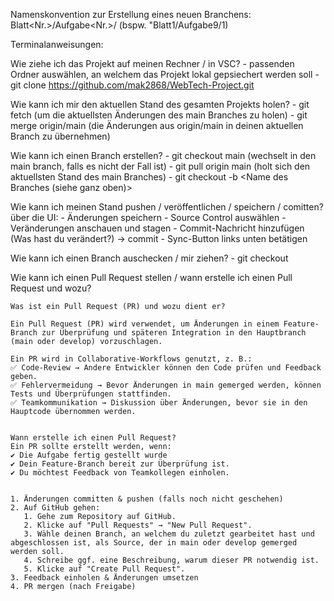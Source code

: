 Namenskonvention zur Erstellung eines neuen Branchens: Blatt<Nr.>/Aufgabe<Nr.>/<Nummierierung des Branches einer Aufgabe eiens Aufgabenblattes> (bspw. "Blatt1/Aufgabe9/1)

Terminalanweisungen: 

Wie ziehe ich das Projekt auf meinen Rechner / in VSC? 
    - passenden Ordner auswählen, an welchem das Projekt lokal gepsiechert werden soll 
    - git clone https://github.com/mak2868/WebTech-Project.git

Wie kann ich mir den aktuellen Stand des gesamten Projekts holen?
    - git fetch (um die aktuellsten Änderungen des main Branches zu holen)
    - git merge origin/main (die Änderungen aus origin/main in deinen aktuellen Branch zu übernehmen)

Wie kann ich einen Branch erstellen?
    - git checkout main (wechselt in den main branch, falls es nicht der Fall ist)
    - git pull origin main (holt sich den aktuellsten Stand des main Branches)
    - git checkout -b <Name des Branches (siehe ganz oben)>
  
Wie kann ich meinen Stand pushen / veröffentlichen / speichern / comitten?
    über die UI: 
        - Änderungen speichern
        - Source Control auswählen
        - Veränderungen anschauen und stagen 
        - Commit-Nachricht hinzufügen (Was hast du verändert?) -> commit 
        - Sync-Button links unten betätigen

Wie kann ich einen Branch auschecken / mir ziehen?
    - git checkout <Branchname>

Wie kann ich einen Pull Request stellen / wann erstelle ich einen Pull Request und wozu?

    Was ist ein Pull Request (PR) und wozu dient er?

    Ein Pull Request (PR) wird verwendet, um Änderungen in einem Feature-Branch zur Überprüfung und späteren Integration in den Hauptbranch (main oder develop) vorzuschlagen.

    Ein PR wird in Collaborative-Workflows genutzt, z. B.:
    ✅ Code-Review → Andere Entwickler können den Code prüfen und Feedback geben.
    ✅ Fehlervermeidung → Bevor Änderungen in main gemerged werden, können Tests und Überprüfungen stattfinden.
    ✅ Teamkommunikation → Diskussion über Änderungen, bevor sie in den Hauptcode übernommen werden.


    Wann erstelle ich einen Pull Request?
    Ein PR sollte erstellt werden, wenn:
    ✔ Die Aufgabe fertig gestellt wurde 
    ✔ Dein Feature-Branch bereit zur Überprüfung ist.
    ✔ Du möchtest Feedback von Teamkollegen einholen.


    1. Änderungen committen & pushen (falls noch nicht geschehen)
    2. Auf GitHub gehen: 
       1. Gehe zum Repository auf GitHub.
       2. Klicke auf "Pull Requests" → "New Pull Request".
       3. Wähle deinen Branch, an welchem du zuletzt gearbeitet hast und abgeschlossen ist, als Source, der in main oder develop gemerged werden soll.
       4. Schreibe ggf. eine Beschreibung, warum dieser PR notwendig ist.
       5. Klicke auf "Create Pull Request".
    3. Feedback einholen & Änderungen umsetzen
    4. PR mergen (nach Freigabe)
